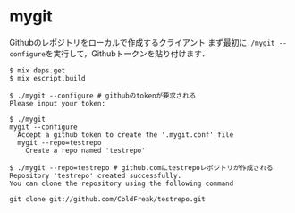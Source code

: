 mygit
===

Githubのレポジトリをローカルで作成するクライアント
まず最初に`./mygit --configure`を実行して，Githubトークンを貼り付けます．

```
$ mix deps.get
$ mix escript.build

$ ./mygit --configure # githubのtokenが要求される
Please input your token:

$ ./mygit
mygit --configure
  Accept a github token to create the '.mygit.conf' file
  mygit --repo=testrepo
    Create a repo named 'testrepo'

$ ./mygit --repo=testrepo # github.comにtestrepoレポジトリが作成される
Repository 'testrepo' created successfully.
You can clone the repository using the following command

git clone git://github.com/ColdFreak/testrepo.git
```
